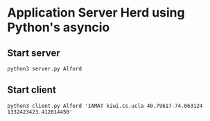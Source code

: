 # Application Server Herd using Python's asyncio

## Start server
```
python3 server.py Alford
```

## Start client
```
python3 client.py Alford 'IAMAT kiwi.cs.ucla 40.79617-74.063124 1332423423.412014450'
```
